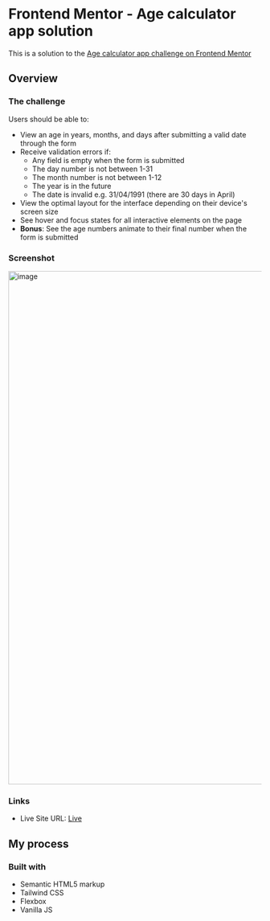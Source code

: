 # Frontend Mentor - Age calculator app solution

This is a solution to the [Age calculator app challenge on Frontend Mentor](https://www.frontendmentor.io/challenges/age-calculator-app-dF9DFFpj-Q)

## Overview

### The challenge

Users should be able to:

- View an age in years, months, and days after submitting a valid date through the form
- Receive validation errors if:
  - Any field is empty when the form is submitted
  - The day number is not between 1-31
  - The month number is not between 1-12
  - The year is in the future
  - The date is invalid e.g. 31/04/1991 (there are 30 days in April)
- View the optimal layout for the interface depending on their device's screen size
- See hover and focus states for all interactive elements on the page
- **Bonus**: See the age numbers animate to their final number when the form is submitted

### Screenshot

<img width="1022" alt="image" src="https://github.com/kadheryna/training-projects/assets/72280779/94e82cfd-aa30-4a02-9a7d-182a450a1943">

### Links

- Live Site URL: [Live](https://charming-taiyaki-dbcd5a.netlify.app/)

## My process

### Built with

- Semantic HTML5 markup
- Tailwind CSS
- Flexbox
- Vanilla JS
